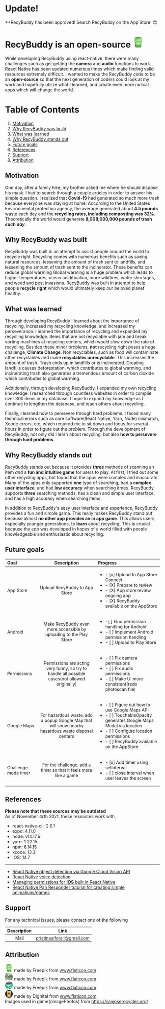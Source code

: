 # Update!
**RecyBuddy has been approved! Search RecyBuddy on the App Store! :heart_eyes:

#  RecyBuddy is an open-source <img src="/photos/homeBold.png" width = 35 height = 35>
While developing RecyBuddy using react-native, there were many challenges such as get getting the **camera** and **audio** functions to work.
React Native has been updated numerous times which make finding valid resources extremely difficult. I wanted to make the RecyBuddy code to be an **open-source**
so that the next generation of coders could look at my work and hopefully utilize what I learned, and create even more radical apps which will change the world.

# Table of Contents
1. [Motivation](#motivation)
2. [Why RecyBuddy was build](#why-recybuddy-was-built)
3. [What was learned](#what-was-learned)
4. [Why RecyBuddy stands out](#why-recybuddy-stands-out)
5. [Future goals](#future-goals)
6. [References](#references)
7. [Support](#support)
8. [Attribution](#attribution)


## Motivation
One day, after a family hike, my brother asked me where he should dispose his mask. I had to search through a couple articles in order to answer his
simple question. I realized that **Covid-19** had generated so much more trash because everyone was staying at home. According to the United States
Environmental protection agency, the average generated about **4.5 pounds** waste each day and the **recycling rates, including composting was 32%**. 
Theoretically the world would generate **8,008,000,000 pounds of trash *each day***.
## Why RecyBuddy was built
RecyBuddy was built in an attempt to assist people around the world to recycle right. Recycling comes with numerous benefits such as saving natural resources,
lessening the amount of trash sent to landfills, and lessening the amount of trash sent to the incinerator. These benefits can reduce global warming Global warming
is a huge problem which leads to higher temperatures, ocean acidification, more wildfires, water shortages, and weed and pest invasions. RecyBuddy was built
in attempt to help people **recycle right** which would ultimately keep our beloved planet healthy.
## What was learned
Through developing RecyBuddy I learned about the importance of recycling, increased my recycling knowledge, and increased my perseverance. I learned the importance of recycling and expanded my recycling knowledge. Items that are not recyclable with jam and break sorting machines at recycling centers, which would slow down the rate of recycling. Besides these minor problems, **not** recycling right poses a huge challenge, **Climate Change**. Non recyclables, such as food will contaminate other recyclables and make **recyclables unrecyclable**. This increases the amount of trash. Trash ends up in landfills or is incinerated. Creating landfills causes deforestation, which contributes to global warming, and incinerating trash also generates a tremendous amount of carbon dioxide which contributes to global warming. 

Additionally, through developing RecyBuddy, I expanded my own recycling knowledge. I researched through countless websites in order to compile over 300 items in my database. I hope to expand my knowledge as I continue to lengthen the database, and teach others about recycling.

Finally, I learned how to persevere through hard problems. I faced many technical errors such as core software(React Native, Yarn, Node) mismatch, Xcode errors, etc, which required me to sit down and focus for several hours in order to figure out the problem. Through the development of RecyBuddy, not only did I learn about recycling, but also **how to persevere through hard problems.**

## Why RecyBuddy stands out
RecyBuddy stands out because it provides **three** methods of scanning an item *and* a **fun and intuitive game** for users to play. At first, I tried out some other recycling apps, but found that the apps were complex and inaccurate. Many of the apps only supported **one** type of searching, had a **complex user interface**, and had **low accuracy** when searching itmes. RecyBuddy supports **three** searching methods, has a clean and simple user interface, and has
a high accuracy when searching items.

In addition to RecyBuddy's easy user interface and experience, RecyBuddy provides a fun and simple game. This really makes RecyBuddy stand out because 
almost **no other app provides an in app game**. This allows users, especially younger generations, to **learn** about recycling. This is crucial because the app
was developed in hopes of a world filled with people knowledgeable and enthusiastic about recycling.
## Future goals
| Goal | Description | Progress |
| :--- | :----: | :--- |
| App Store | Upload RecyBuddy to App Store | <ul><li>- [x] Upload to App Store Connect</li><li>- [X] Prepare to review</li><li>- [X] App store review ongoing app</li><li>- [X] RecyBuddy available on the AppStore</li></ul>| 
| Android | Make RecyBuddy even more accessible by uploading to the Play Store | <ul><li>-[ ] Find permission handling for Android</li><li>- [ ] Implement Android permission handling</li><li>- [ ] Upload to Play Store</li></ul>|
| Permissions | Permissions are acting very funny, so try to handle all possible cases(not allowed originally) | <ul><li>- [ ] Fix camera permissions</li><li>- [ ] Fix audio permissions</li><li>- [ ] Make UI more consistent(redo photoscan file)</li></ul>|
| Google Maps | For hazardous waste, add a popup Google Map that will show nearby hazardous waste disposal centers | <ul><li>- [ ] Figure out how to use Google Maps API</li><li>- [ ] TouchableOpacity generates Google Maps Modal via location</li><li>- [ ] Configure location permissions</li><li>- [ ] RecyBuddy available on the AppStore</li></ul> |
| Challenge mode timer | For the challenge, add a timer so that it feels more like a game |<ul><li>- [x] Add timer using setInterval</li><li>- [ ] close interval when user leaves the screen</li></ul>|
## References
**Please note that these sources may be outdated**
<br />As of November 4rth 2021, these resources work with,
- react-native-cli: 2.0.1
- expo: 4.11.0
- node: v14.17.6
- yarn: 1.22.15
- npm: 6.14.15
- xcode: 13.3
- IOS: 14.7

---

- [React Native object detection via Google Cloud Vision API](https://github.com/flexbox/machine-learning-with-javascript/tree/master/vision) <br />
- [React Native voice detection](https://dev-yakuza.posstree.com/en/react-native/react-native-voice/) <br />
- [Managing permissions for **IOS** built in React Native](https://rossbulat.medium.com/react-native-managing-app-permissions-for-ios-4204e2286598) <br />
- [React Native Pan Responder tutorial for creating simple animations/games](https://www.youtube.com/watch?v=dXVgb3igGJ4&list=PLYxzS__5yYQmdfEyKDrlG5E0F0u7_iIUo) <br />

## Support

For any technical issues, please contact one of the following

| Description | Link |
| :---: | :---: |
| Mail |  pristineaiforall@gmail.com |

## Attribution
<img src="/photos/homeBold.png" width = 25 height = 25> made by Freepik from www.flaticon.com <br />
<img src="/photos/oops.png" width = 25 height = 25> made by Freepik from www.flaticon.com <br />
<img src="/photos/ewaste.png" width = 25 height = 25> made by Freepik from www.flaticon.com <br />
<img src="/photos/hazard.jpg" width = 25 height = 25> made by Dighital from www.flaticon.com <br />
Images used in game(/imagePhotos) from https://sanjoserecycles.org/
